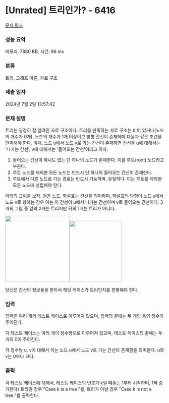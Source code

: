 # [Unrated] 트리인가? - 6416 

[문제 링크](https://www.acmicpc.net/problem/6416) 

### 성능 요약

메모리: 7880 KB, 시간: 96 ms

### 분류

트리, 그래프 이론, 자료 구조

### 제출 일자

2024년 7월 2일 13:57:42

### 문제 설명

<p>트리는 굉장히 잘 알려진 자료 구조이다. 트리를 만족하는 자료 구조는 비어 있거나(노드의 개수가 0개), 노드의 개수가 1개 이상이고 방향 간선이 존재하며 다음과 같은 조건을 만족해야 한다. 이때, 노드 u에서 노드 v로 가는 간선이 존재하면 간선을 u에 대해서는 '나가는 간선', v에 대해서는 '들어오는 간선'이라고 하자.</p>

<ol>
	<li>들어오는 간선이 하나도 없는 단 하나의 노드가 존재한다. 이를 루트(root) 노드라고 부른다.</li>
	<li>루트 노드를 제외한 모든 노드는 반드시 단 하나의 들어오는 간선이 존재한다.</li>
	<li>루트에서 다른 노드로 가는 경로는 반드시 가능하며, 유일하다. 이는 루트를 제외한 모든 노드에 성립해야 한다.</li>
</ol>

<p>아래의 그림을 보자. 원은 노드, 화살표는 간선을 의미하며, 화살표의 방향이 노드 u에서 노드 v로 향하는 경우 이는 이 간선이 u에서 나가는 간선이며 v로 들어오는 간선이다. 3개의 그림 중 앞의 2개는 트리지만 뒤의 1개는 트리가 아니다.</p>

<p><img alt="" src="https://www.acmicpc.net/upload/images2/tree1.gif"><img alt="" src="https://www.acmicpc.net/upload/images2/tree2.gif" style="background-color:initial; font-size:medium; height:210px; width:204px"><img alt="" src="https://www.acmicpc.net/upload/images2/tree3.gif" style="background-color:initial; font-size:medium; height:194px; width:164px"></p>

<p>당신은 간선의 정보들을 받아서 해당 케이스가 트리인지를 판별해야 한다.</p>

### 입력 

 <p>입력은 여러 개의 테스트 케이스로 이루어져 있으며, 입력의 끝에는 두 개의 음의 정수가 주어진다.</p>

<p>각 테스트 케이스는 여러 개의 정수쌍으로 이루어져 있으며, 테스트 케이스의 끝에는 두 개의 0이 주어진다.</p>

<p>각 정수쌍 u, v에 대해서 이는 노드 u에서 노드 v로 가는 간선이 존재함을 의미한다. u와 v는 0보다 크다.</p>

### 출력 

 <p>각 테스트 케이스에 대해서, 테스트 케이스의 번호가 k일 때(k는 1부터 시작하며, 1씩 증가한다) 트리일 경우 "Case k is a tree."를, 트리가 아닐 경우 "Case k is not a tree."를 출력한다.</p>

